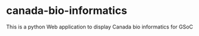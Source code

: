 # canada-bio-informatics
This is a python Web application to display Canada bio informatics for GSoC
